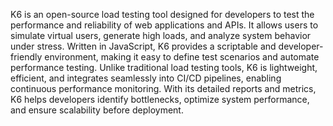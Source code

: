K6 is an open-source load testing tool designed for developers to test the performance and reliability of web applications and APIs. It allows users to simulate virtual users, generate high loads, and analyze system behavior under stress. Written in JavaScript, K6 provides a scriptable and developer-friendly environment, making it easy to define test scenarios and automate performance testing. Unlike traditional load testing tools, K6 is lightweight, efficient, and integrates seamlessly into CI/CD pipelines, enabling continuous performance monitoring. With its detailed reports and metrics, K6 helps developers identify bottlenecks, optimize system performance, and ensure scalability before deployment.

